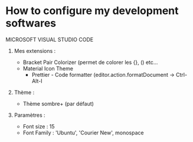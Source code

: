 # How to configure my development softwares
MICROSOFT VISUAL STUDIO CODE
1) Mes extensions :
	- Bracket Pair Colorizer (permet de colorer les {}, () etc...
	- Material Icon Theme
    	- Prettier - Code formatter (editor.action.formatDocument -> Ctrl-Alt-I
		
2) Thème :
	- Thème sombre+ (par défaut)
		
3) Paramètres : 
	- Font size : 15
	- Font Family : 'Ubuntu', 'Courier New', monospace
